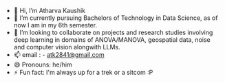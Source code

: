 - 👋 Hi, I’m Atharva Kaushik
- 🌱 I’m currently pursuing Bachelors of Technology in Data Science, as of now I am in my 6th semester.
- 💞️ I’m looking to collaborate on projects and research studies involving deep learning in domains of ANOVA/MANOVA, geospatial data, noise and computer vision alongwith LLMs.
- 📫 email : - atk2841@gmail.com
- 😄 Pronouns: he/him
- ⚡ Fun fact: I'm always up for a trek or a sitcom :P

<!---
atharvak108/atharvak108 is a ✨ special ✨ repository because its `README.md` (this file) appears on your GitHub profile.
You can click the Preview link to take a look at your changes.
--->
